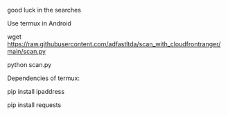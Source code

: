 good luck in the searches

Use termux in Android

wget https://raw.githubusercontent.com/adfastltda/scan_with_cloudfrontranger/main/scan.py

python scan.py

Dependencies of termux:

pip install ipaddress

pip install requests
